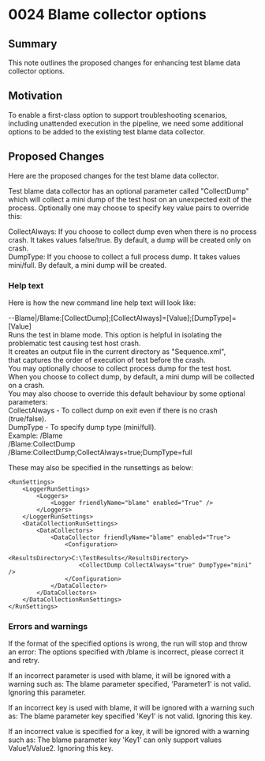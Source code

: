 # 0024 Blame collector options

## Summary
This note outlines the proposed changes for enhancing test blame data collector options.

## Motivation
To enable a first-class option to support troubleshooting scenarios, including unattended execution in the pipeline, we need some additional options to be added to the existing test blame data collector.

## Proposed Changes
Here are the proposed changes for the test blame data collector.

Test blame data collector has an optional parameter called "CollectDump" which will collect a mini dump of the test host on an unexpected exit of the process.
Optionally one may choose to specify key value pairs to override this:

CollectAlways: If you choose to collect dump even when there is no process crash. It takes values false/true. By default, a dump will be created only on crash.  
DumpType: If you choose to collect a full process dump. It takes values mini/full. By default, a mini dump will be created.

### Help text

Here is how the new command line help text will look like:

--Blame|/Blame:[CollectDump];[CollectAlways]=[Value];[DumpType]=[Value]  
      Runs the test in blame mode. This option is helpful in isolating the problematic test causing test host crash.  
      It creates an output file in the current directory as "Sequence.xml",  
      that captures the order of execution of test before the crash.  
      You may optionally choose to collect process dump for the test host.  
      When you choose to collect dump, by default, a mini dump will be collected on a crash.  
      You may also choose to override this default behaviour by some optional parameters:  
      CollectAlways - To collect dump on exit even if there is no crash (true/false).  
      DumpType - To specify dump type (mini/full).  
      Example: /Blame  
               /Blame:CollectDump  
               /Blame:CollectDump;CollectAlways=true;DumpType=full

These may also be specified in the runsettings as below:

```
<RunSettings>
    <LoggerRunSettings>
        <Loggers>
            <Logger friendlyName="blame" enabled="True" />
        </Loggers>
    </LoggerRunSettings>
    <DataCollectionRunSettings>
        <DataCollectors>
            <DataCollector friendlyName="blame" enabled="True">
                <Configuration>
                    <ResultsDirectory>C:\TestResults</ResultsDirectory>
                    <CollectDump CollectAlways="true" DumpType="mini" />
                </Configuration>
            </DataCollector>
        </DataCollectors>
    </DataCollectionRunSettings>
</RunSettings>
```

### Errors and warnings
If the format of the specified options is wrong, the run will stop and throw an error:
The options specified with /blame is incorrect, please correct it and retry.

If an incorrect parameter is used with blame, it will be ignored with a warning such as:
The blame parameter specified, 'Parameter1' is not valid. Ignoring this parameter.

If an incorrect key is used with blame, it will be ignored with a warning such as:
The blame parameter key specified 'Key1' is not valid. Ignoring this key.

If an incorrect value is specified for a key, it will be ignored with a warning such as:
The blame parameter key 'Key1' can only support values Value1/Value2. Ignoring this key.


